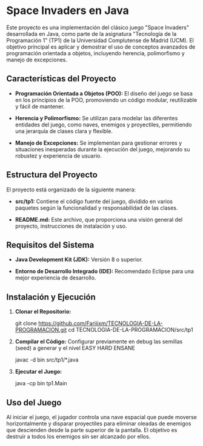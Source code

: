 # Space Invaders en Java

Este proyecto es una implementación del clásico juego "Space Invaders" desarrollada en Java, como parte de la asignatura "Tecnología de la Programación 1" (TP1) de la Universidad Complutense de Madrid (UCM). El objetivo principal es aplicar y demostrar el uso de conceptos avanzados de programación orientada a objetos, incluyendo herencia, polimorfismo y manejo de excepciones.

## Características del Proyecto

- **Programación Orientada a Objetos (POO):** El diseño del juego se basa en los principios de la POO, promoviendo un código modular, reutilizable y fácil de mantener.

- **Herencia y Polimorfismo:** Se utilizan para modelar las diferentes entidades del juego, como naves, enemigos y proyectiles, permitiendo una jerarquía de clases clara y flexible.

- **Manejo de Excepciones:** Se implementan para gestionar errores y situaciones inesperadas durante la ejecución del juego, mejorando su robustez y experiencia de usuario.

## Estructura del Proyecto

El proyecto está organizado de la siguiente manera:

- **src/tp1:** Contiene el código fuente del juego, dividido en varios paquetes según la funcionalidad y responsabilidad de las clases.

- **README.md:** Este archivo, que proporciona una visión general del proyecto, instrucciones de instalación y uso.

## Requisitos del Sistema

- **Java Development Kit (JDK):** Versión 8 o superior.

- **Entorno de Desarrollo Integrado (IDE):** Recomendado Eclipse para una mejor experiencia de desarrollo.

## Instalación y Ejecución

1. **Clonar el Repositorio:**
   
   git clone https://github.com/Fariiixm/TECNOLOGIA-DE-LA-PROGRAMACION.git
   cd TECNOLOGIA-DE-LA-PROGRAMACION/src/tp1
   

2. **Compilar el Código:**
   Configurar previamente en debug las semillas (seed) a generar y el nivel EASY HARD ENSANE

   javac -d bin src/tp1/*.java
   

4. **Ejecutar el Juego:**
   
   java -cp bin tp1.Main
  

## Uso del Juego

Al iniciar el juego, el jugador controla una nave espacial que puede moverse horizontalmente y disparar proyectiles para eliminar oleadas de enemigos que descienden desde la parte superior de la pantalla. El objetivo es destruir a todos los enemigos sin ser alcanzado por ellos.
